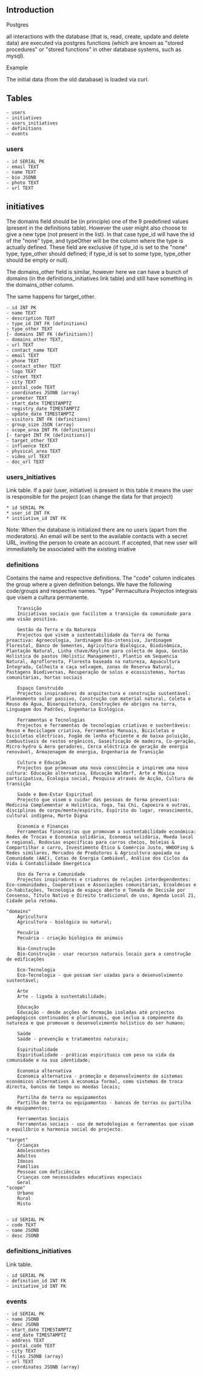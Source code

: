 ## Introduction

Postgres

all interactions with the database (that is, read, create, update and delete data) are executed via postgres functions (which are known as "stored procedures" or "stored functions" in other database systems, such as mysql).

Example

The initial data (from the old database) is loaded via curl.

## Tables

    - users
    - initiatives
    - users_initiatives
    - definitions
    - events

### users

    - id SERIAL PK
    - email TEXT
    - name TEXT
    - bio JSONB
    - photo TEXT
    - url TEXT

## initiatives 

The domains field should be (in principle) one of the 9 predefined values (present in the definitions table). However the user might also choose to give a new type (not present in the list). In that case type_id will have the id of the "none" type, and typeOther will be the column where the type is actually defined. These field are exclusive (if type_id is set to the "none" type, type_other should defined; if type_id is set to some type, type_other should be empty or null).

The domains_other field is similar, however here we can have a bunch of domains (in the definitions_initiatives link table) and still have something in the domains_other column.

The same happens for target_other.





    - id INT PK
    - name TEXT
    - description TEXT
    - type_id INT FK (definitions)
    - type_other TEXT
    [- domains INT FK (definitions)]
    - domains_other TEXT,
    - url TEXT
    - contact_name TEXT
    - email TEXT
    - phone TEXT
    - contact_other TEXT
    - logo TEXT
    - street TEXT
    - city TEXT
    - postal_code TEXT
    - coordinates JSONB (array)
    - promoter TEXT
    - start_date TIMESTAMPTZ
    - registry_date TIMESTAMPTZ
    - update_date TIMESTAMPTZ
    - visitors INT FK (definitions)
    - group_size JSON (array)
    - scope_area INT FK (definitions)
    [- target INT FK (definitions)]
    - target_other TEXT
    - influence TEXT
    - physical_area TEXT
    - video_url TEXT
    - doc_url TEXT

### users_initiatives

Link table. If a pair (user, initiative) is present in this table it means the user is responsible for the project (can change the data for that project)

    * id SERIAL PK
    * user_id INT FK
    * initiative_id INT FK

Note: When the database is initialized there are no users (apart from the moderators). An email will be sent to the available contacts with a secret URL, inviting the person to create an account. If accepted, that new user will immediatelly be associated with the existing iniative


### definitions

Contains the name and respective definitions. The "code" column indicates the group where a given definition belongs. We have the following code/groups and respective names.
    "type"
        Permacultura
        Projectos integrais que visem a cultura permanente.
        
        Transição
        Iniciativas sociais que facilitem a transição da comunidade para uma visão positiva.

        Gestão da Terra e da Natureza
        Projectos que visem a sustentabilidade da Terra de forma proactiva: Agroecologia, Jardinagem Bio-intensiva, Jardinagem Florestal, Banco de Sementes, Agricultura Biológica, Biodinâmica, Plantação Natural, Linha chave/Keyline para colecta de água, Gestão Holística de pastos (Holistic Management), Plantio em Sequencia Natural, Agrofloresta, Floresta baseada na natureza, Aquacultura Integrada, Colheita e caça selvagem, zonas de Reserva Natural, Pastagens Biodiversas, Recuperação de solos e ecossistemas, hortas comunitárias, hortas sociais

        Espaço Construído
        Projectos inspiradores de arquitectura e construção sustentável: Planeamento solar passivo, Construção com material natural, Coleta e Reuso da Água, Bioarquitetura, Construções de abrigos na terra, Linguagem dos Padrões, Engenharia Ecológica.

        Ferramentas e Tecnologias
        Projectos e ferramentas de tecnologias criativas e sustentáveis: Reuso e Reciclagem criativa, Ferramentas Manuais, Bicicletas e bicicletas eléctricas, Fogão de lenha eficiente e de baixa poluição, Combustíveis de restos orgânicos, Gaseificação de madeira, Co-geração, Micro-hydro & Aero geradores, Cerca eléctrica de geração de energia renovável, Armazenagem de energia, Engenharia de Transição

        Cultura e Educação
        Projectos que promovam uma nova consciência e inspirem uma nova cultura: Educação alternativa, Educação Waldorf, Arte e Música participativa, Ecologia social, Pesquisa através de Acção, Cultura de transição

        Saúde e Bem-Estar Espiritual
        Projecto que visem o cuidar das pessoas de forma preventiva: Medicina Complementar e Holística, Yoga, Tai Chi, Capoeira e outras, disciplinas de corpo/mente/espírito, Espírito do lugar, renascimento, cultural indígena, Morte Digna

        Economia e Finanças
        Ferramentas financeiras que promovam a sustentabilidade económica: Redes de Trocas e Economia solidária, Economia solidária, Moeda local e regional, Rodovias específicas para carros cheios, boleias & Compartilhar o carro, Investimento Ético & Comércio Justo, WWOOFing & Redes similares, Mercados de Produtores & Agricultura apoiada na Comunidade (AAC), Cotas de Energia Cambiável, Análise dos Ciclos da Vida & Contabilidade Emergética

        Uso da Terra e Comunidade
        Projectos inspiradores e criadores de relações interdependentes: Eco-comunidades, Cooperativas e Associações comunitárias, Ecoaldeias e Co-habitações, Tecnologia de espaço aberto e Tomada de Decisão por Consenso, Título Nativo e Direito tradicional de uso, Agenda Local 21, Cidade pela retoma.

    "domains"
        Agricultura
        Agricultura - biológica ou natural; 

        Pecuária
        Pecuária - criação biológica de animais

        Bio-Construção
        Bio-Construção - usar recursos naturais locais para a construção de edificações

        Eco-Tecnologia
        Eco-Tecnologia - que possam ser usadas para o desenvolvimento sustentável;

        Arte
        Arte - ligada à sustentabilidade;

        Educação
        Educação - desde acções de formação isoladas até projectos pedagógicos continuados e plurianuais, que inclua a componente da natureza e que promovam o desenvolvimento holístico do ser humano; 

        Saúde
        Saúde - prevenção e tratamentos naturais;

        Espiritualidade
        Espiritualidade - práticas espirituais com peso na vida da comunidade e na sua identidade;

        Economia alternativa
        Economia alternativa - promoção e desenvolvimento de sistemas económicos alternativos à economia formal, como sistemas de troca directa, bancos de tempo ou moedas locais;

        Partilha de terra ou equipamentos
        Partilha de terra ou equipamentos - bancos de terras ou partilha de equipamentos;

        Ferramentas Sociais
        Ferramentas sociais - uso de metodologias e ferramentas que visam o equilíbrio e harmonia social do projecto. 

    "target"
        Crianças
        Adolescentes
        Adultos
        Idosos
        Famílias
        Pessoas com deficiência
        Crianças com necessidades educativas especiais
        Geral
    "scope"
        Urbano
        Rural
        Misto


    - id SERIAL PK
    - code TEXT
    - name JSONB
    - desc JSONB

### definitions_initiatives

Link table. 

    - id SERIAL PK
    - definition_id INT FK
    - initiative_id INT FK

### events

    - id SERIAL PK
    - name JSONB
    - desc JSONB
    - start_date TIMESTAMPTZ
    - end_date TIMESTAMPTZ
    - address TEXT
    - postal_code TEXT
    - city TEXT
    - files JSONB (array)
    - url TEXT
    - coordinates JSONB (array)
